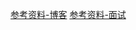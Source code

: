 [参考资料-博客](https://www.cnblogs.com/onepixel/articles/7674659.html#4%E5%B8%8C%E5%B0%94%E6%8E%92%E5%BA%8Fshell-sort)
[参考资料-面试](https://www.cxymsg.com/guide/algorithm.html#%E6%8E%92%E5%BA%8F%E7%AE%97%E6%B3%95)
